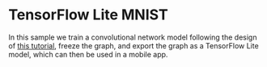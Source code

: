 # TensorFlow Lite MNIST

In this sample we train a convolutional network model following the design of [this tutorial](https://github.com/martin-gorner/tensorflow-mnist-tutorial/blob/master/mnist_3.0_convolutional.py), freeze the graph, and export the graph as a TensorFlow Lite model, which can then be used in a mobile app.
